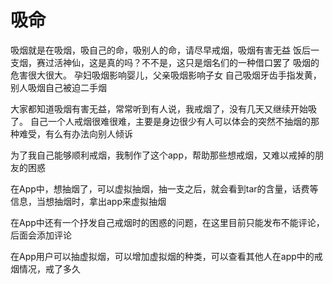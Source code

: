 # 吸命
吸烟就是在吸烟，吸自己的命，吸别人的命，请尽早戒烟，吸烟有害无益
饭后一支烟，赛过活神仙，这是真的吗？不不是，这只是烟名们的一种借口罢了
吸烟的危害很大很大。
孕妇吸烟影响婴儿，父亲吸烟影响子女
自己吸烟牙齿手指发黄，别人吸烟自己被迫二手烟

大家都知道吸烟有害无益，常常听到有人说，我戒烟了，没有几天又继续开始吸了。
自己一个人戒烟很难很难，主要是身边很少有人可以体会的突然不抽烟的那种难受，有么有办法向别人倾诉

为了我自己能够顺利戒烟，我制作了这个app，帮助那些想戒烟，又难以戒掉的朋友的困惑

在App中，想抽烟了，可以虚拟抽烟，抽一支之后，就会看到tar的含量，话费等信息，当想抽烟时，拿出app来虚拟抽烟

在App中还有一个抒发自己戒烟时的困惑的问题，在这里目前只能发布不能评论，后面会添加评论

在App用户可以抽虚拟烟，可以增加虚拟烟的种类，可以查看其他人在app中的戒烟情况，戒了多久

